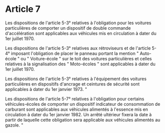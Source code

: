 # Article 7

Les dispositions de l'article 5-3° relatives à l'obligation pour les voitures particulières de comporter un dispositif de double commande d'accélération sont applicables aux véhicules mis en circulation à dater du 1er juillet 1970.

Les dispositions de l'article 5-3° relatives aux rétroviseurs et de l'article 5-4° imposant l'obligation de placer le panneau portant la mention " Auto-école " ou " Voiture-école " sur le toit des voitures particulières et celles relatives à la signalisation des " Moto-écoles " sont applicables à dater du 1er juillet 1970.

Les dispositions de l'article 5-3° relatives à l'équipement des voitures particulières en dispositifs d'ancrage et ceintures de sécurité sont applicables à dater du 1er janvier 1973. "

Les dispositions de l'article 5-7° relatives à l'obligation pour certains véhicules-écoles de comporter un dispositif indicateur de consommation de carburant sont applicables aux véhicules alimentés à l'essence mis en circulation à dater du 1er janvier 1982. Un arrêté ultérieur fixera la date à partir de laquelle cette obligation sera applicable aux véhicules alimentés au gazole. "
